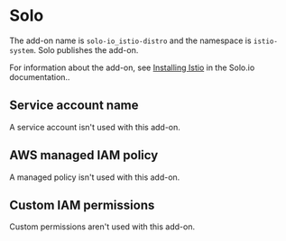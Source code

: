 # Solo<a name="add-on-solo"></a>

The add\-on name is `solo-io_istio-distro` and the namespace is `istio-system`\. Solo publishes the add\-on\.

For information about the add\-on, see [Installing Istio](https://docs.solo.io/gloo-mesh-enterprise/main/setup/install/eks_addon/) in the Solo\.io documentation\.\.

## Service account name<a name="add-on-solo-service-account-name"></a>

A service account isn't used with this add\-on\.

## AWS managed IAM policy<a name="add-on-solo-managed-policy"></a>

A managed policy isn't used with this add\-on\.

## Custom IAM permissions<a name="add-on-solo-custom-permissions"></a>

Custom permissions aren't used with this add\-on\.